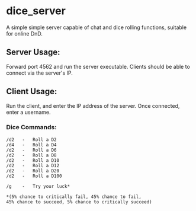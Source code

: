 # dice_server
A simple simple server capable of chat and dice rolling functions, suitable for online DnD.
## Server Usage:
Forward port 4562 and run the server executable. Clients should be able to connect via the server's IP.

## Client Usage:
Run the client, and enter the IP address of the server. Once connected, enter a username.

### Dice Commands:
```
/d2   -   Roll a D2
/d4   -   Roll a D4
/d2   -   Roll a D6
/d2   -   Roll a D8
/d2   -   Roll a D10
/d2   -   Roll a D12
/d2   -   Roll a D20
/d2   -   Roll a D100

/g    -   Try your luck*

*(5% chance to critically fail, 45% chance to fail, 
45% chance to succeed, 5% chance to critically succeed)
```
